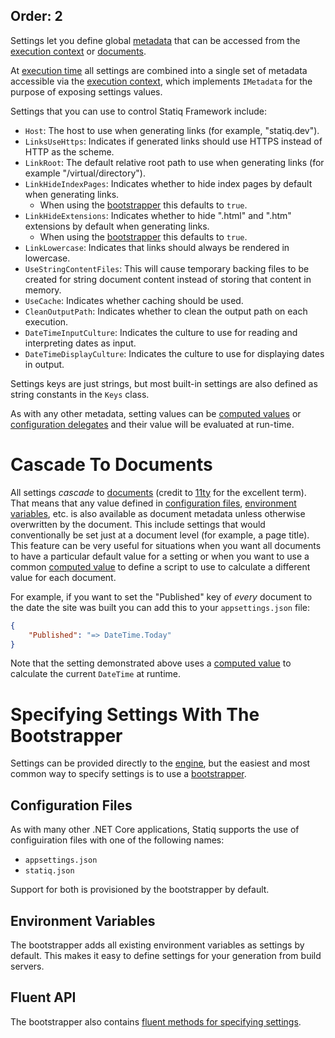 Order: 2
---
Settings let you define global [metadata](xref:documents-and-metadata#about-metadata) that can be accessed from the [execution context](xref:execution#execution-context) or [documents](xref:documents-and-metadata).

At [execution time](xref:execution) all settings are combined into a single set of metadata accessible via the [execution context](xref:execution#execution-context), which implements `IMetadata` for the purpose of exposing settings values.

Settings that you can use to control Statiq Framework include:

- `Host`: The host to use when generating links (for example, "statiq.dev").
- `LinksUseHttps`: Indicates if generated links should use HTTPS instead of HTTP as the scheme.
- `LinkRoot`: The default relative root path to use when generating links (for example "/virtual/directory").
- `LinkHideIndexPages`: Indicates whether to hide index pages by default when generating links.
  - When using the [bootstrapper](xref:bootstrapper) this defaults to `true`.
- `LinkHideExtensions`: Indicates whether to hide ".html" and ".htm" extensions by default when generating links.
  - When using the [bootstrapper](xref:bootstrapper) this defaults to `true`.
- `LinkLowercase`: Indicates that links should always be rendered in lowercase.
- `UseStringContentFiles`: This will cause temporary backing files to be created for string document content instead of storing that content in memory.
- `UseCache`: Indicates whether caching should be used.
- `CleanOutputPath`: Indicates whether to clean the output path on each execution.
- `DateTimeInputCulture`: Indicates the culture to use for reading and interpreting dates as input.
- `DateTimeDisplayCulture`: Indicates the culture to use for displaying dates in output.

Settings keys are just strings, but most built-in settings are also defined as string constants in the `Keys` class.

As with any other metadata, setting values can be [computed values](xref:metadata-values#computed-values) or [configuration delegates](xref:configuration-delegates) and their value will be evaluated at run-time.

# Cascade To Documents

All settings _cascade_ to [documents](xref:documents-and-metadata) (credit to [11ty](https://www.11ty.dev/docs/data-cascade/) for the excellent term). That means that any value defined in [configuration files](#configuration-files), [environment variables](#environment-variables), etc. is also available as document metadata unless otherwise overwritten by the document. This include settings that would conventionally be set just at a document level (for example, a page title). This feature can be very useful for situations when you want all documents to have a particular default value for a setting or when you want to use a common [computed value](xref:metadata-values#computed-values) to define a script to use to calculate a different value for each document.

For example, if you want to set the "Published" key of _every_ document to the date the site was built you can add this to your `appsettings.json` file:

```json
{
    "Published": "=> DateTime.Today"
}
```

Note that the setting demonstrated above uses a [computed value](xref:metadata-values#computed-values) to calculate the current `DateTime` at runtime.

# Specifying Settings With The Bootstrapper

Settings can be provided directly to the [engine](xref:execution#engine), but the easiest and most common way to specify settings is to use a [bootstrapper](xref:bootstrapper).

## Configuration Files

As with many other .NET Core applications, Statiq supports the use of configuiration files with one of the following names:

- `appsettings.json`
- `statiq.json`

Support for both is provisioned by the bootstrapper by default.

## Environment Variables

The bootstrapper adds all existing environment variables as settings by default. This makes it easy to define settings for your generation from build servers.

## Fluent API

The bootstrapper also contains [fluent methods for specifying settings](xref:specifying-settings).
